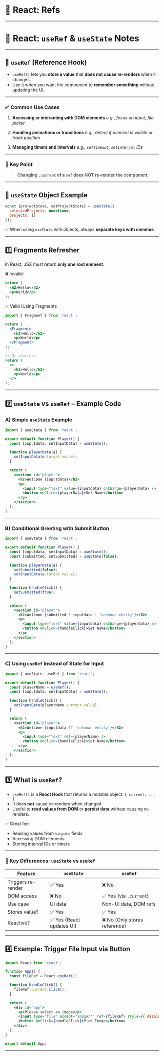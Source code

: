 # 🔁 React: Refs 

---

# 📌 React: `useRef` & `useState` Notes

---

## 🔁 `useRef` (Reference Hook)

* `useRef()` lets you **store a value** that **does not cause re-renders** when it changes.
* Use it when you want the component to **remember something** without updating the UI.

---

### ✅ Common Use Cases

1. **Accessing or interacting with DOM elements**
   *e.g., focus on input, file picker*

2. **Handling animations or transitions**
   *e.g., detect if element is visible or track position*

3. **Managing timers and intervals**
   *e.g., `setTimeout`, `setInterval` IDs*

---

### 🧠 Key Point

> **Changing `.current` of a `ref` does NOT re-render the component.**

---

## 🧱 `useState` Object Example

```js
const [projectState, setProjectState] = useState({
  selectedProjects: undefined,
  projects: []
});
```

✅ When using `useState` with objects, always **separate keys with commas**.



---

## 1️⃣ Fragments Refresher

In React, JSX must return **only one root element**.

❌ Invalid:

```jsx
return (
  <h2>Hello</h2>
  <p>World</p>
);
```

✅ Valid (Using Fragment):

```jsx
import { Fragment } from 'react';

return (
  <Fragment>
    <h2>Hello</h2>
    <p>World</p>
  </Fragment>
);

// Or shorter:
return (
  <>
    <h2>Hello</h2>
    <p>World</p>
  </>
);
```

---

## 2️⃣ `useState` vs `useRef` – Example Code

### A) Simple `useState` Example

```jsx
import { useState } from 'react';

export default function Player() {
  const [inputdata, setInputData] = useState();

  function playerData(e) {
    setInputData(e.target.value);
  }

  return (
    <section id="player">
      <h2>Welcome {inputdata}</h2>
      <p>
        <input type="text" value={inputdata} onChange={playerData} />
        <button onClick={playerData}>Set Name</button>
      </p>
    </section>
  );
}
```

---

### B) Conditional Greeting with Submit Button

```jsx
import { useState } from 'react';

export default function Player() {
  const [inputdata, setInputData] = useState();
  const [submitted, setSubmitted] = useState(false);

  function playerData(e) {
    setSubmitted(false);
    setInputData(e.target.value);
  }

  function handleClick() {
    setSubmitted(true);
  }

  return (
    <section id="player">
      <h2>Welcome {submitted ? inputdata : 'unknown entity'}</h2>
      <p>
        <input type="text" value={inputdata} onChange={playerData} />
        <button onClick={handleClick}>Set Name</button>
      </p>
    </section>
  );
}
```

---

### C) Using `useRef` Instead of State for Input

```jsx
import { useState, useRef } from 'react';

export default function Player() {
  const playerName = useRef();
  const [inputdata, setInputData] = useState();

  function handleClick() {
    setInputData(playerName.current.value);
  }

  return (
    <section id="player">
      <h2>Welcome {inputdata ?? 'unknown entity'}</h2>
      <p>
        <input type="text" ref={playerName} />
        <button onClick={handleClick}>Set Name</button>
      </p>
    </section>
  );
}
```

---

## 3️⃣ What is `useRef`?

- `useRef()` is a **React Hook** that returns a mutable object: `{ current: ... }`
- It does **not** cause re-renders when changed.
- Useful to **read values from DOM** or **persist data** without causing re-renders.

✅ Great for:
- Reading values from `<input>` fields
- Accessing DOM elements
- Storing interval IDs or timers

---

### 🧠 Key Differences: `useState` vs `useRef`

| Feature            | `useState`                           | `useRef`                              |
|--------------------|---------------------------------------|----------------------------------------|
| Triggers re-render | ✅ Yes                                | ❌ No                                  |
| DOM access         | ❌ No                                | ✅ Yes (via `.current`)               |
| Use case           | UI data                              | Non-UI data, DOM refs                 |
| Stores value?      | ✅ Yes                                | ✅ Yes                                 |
| Reactive?          | ✅ Yes (React updates UI)            | ❌ No (Only stores reference)         |

---

## 4️⃣ Example: Trigger File Input via Button

```jsx
import React from 'react';

function App() {
  const fileRef = React.useRef();

  function handleClick() {
    fileRef.current.click();
  }

  return (
    <div id="app">
      <p>Please select an image</p>
      <input type="file" accept="image/*" ref={fileRef} style={{ display: 'none' }} />
      <button onClick={handleClick}>Pick Image</button>
    </div>
  );
}

export default App;
```

---


